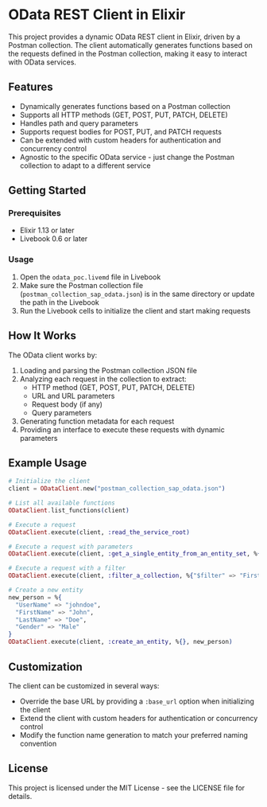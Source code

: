 # OData REST Client in Elixir

This project provides a dynamic OData REST client in Elixir, driven by a Postman collection. The client automatically generates functions based on the requests defined in the Postman collection, making it easy to interact with OData services.

## Features

- Dynamically generates functions based on a Postman collection
- Supports all HTTP methods (GET, POST, PUT, PATCH, DELETE)
- Handles path and query parameters
- Supports request bodies for POST, PUT, and PATCH requests
- Can be extended with custom headers for authentication and concurrency control
- Agnostic to the specific OData service - just change the Postman collection to adapt to a different service

## Getting Started

### Prerequisites

- Elixir 1.13 or later
- Livebook 0.6 or later

### Usage

1. Open the `odata_poc.livemd` file in Livebook
2. Make sure the Postman collection file (`postman_collection_sap_odata.json`) is in the same directory or update the path in the Livebook
3. Run the Livebook cells to initialize the client and start making requests

## How It Works

The OData client works by:

1. Loading and parsing the Postman collection JSON file
2. Analyzing each request in the collection to extract:
   - HTTP method (GET, POST, PUT, PATCH, DELETE)
   - URL and URL parameters
   - Request body (if any)
   - Query parameters
3. Generating function metadata for each request
4. Providing an interface to execute these requests with dynamic parameters

## Example Usage

```elixir
# Initialize the client
client = ODataClient.new("postman_collection_sap_odata.json")

# List all available functions
ODataClient.list_functions(client)

# Execute a request
ODataClient.execute(client, :read_the_service_root)

# Execute a request with parameters
ODataClient.execute(client, :get_a_single_entity_from_an_entity_set, %{"russellwhyte" => "johndoe"})

# Execute a request with a filter
ODataClient.execute(client, :filter_a_collection, %{"$filter" => "FirstName eq 'Vincent'"})

# Create a new entity
new_person = %{
  "UserName" => "johndoe",
  "FirstName" => "John",
  "LastName" => "Doe",
  "Gender" => "Male"
}
ODataClient.execute(client, :create_an_entity, %{}, new_person)
```

## Customization

The client can be customized in several ways:

- Override the base URL by providing a `:base_url` option when initializing the client
- Extend the client with custom headers for authentication or concurrency control
- Modify the function name generation to match your preferred naming convention

## License

This project is licensed under the MIT License - see the LICENSE file for details.
